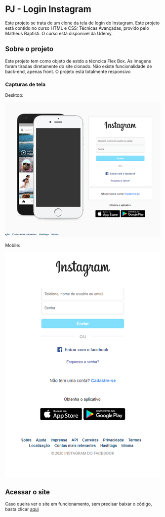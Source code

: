 ﻿# PJ - Login Instagram
Este projeto se trata de um clone da tela de login do Instagram. Este projeto está contido no curso HTML e CSS: Técnicas Avançadas, provido pelo Matheus Baptisti. O curso está disponível da Udemy.

## Sobre o projeto
 Este projeto tem como objeto de estdo a técncica Flex Box. As imagens foram tiradas diretamente do site clonado. Não existe funcionalidade de back-end, apenas front. O projeto está totalmente responsivo
 
 ### Capturas de tela
Desktop: 


![Desktop](img/desktop.png)

Mobile: 


![Mobile](img/mobile.png)

## Acessar o site
Caso queira ver o site em funcionamento, sem precisar baixar o código, basta clicar [aqui](https://joaopedrosassi.github.io/PJ-Login_Instagram--HTML_CSS_TecAdv/)
